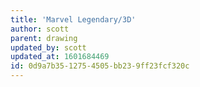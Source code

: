 ```yaml
---
title: 'Marvel Legendary/3D'
author: scott
parent: drawing
updated_by: scott
updated_at: 1601684469
id: 0d9a7b35-1275-4505-bb23-9ff23fcf320c
---
```

